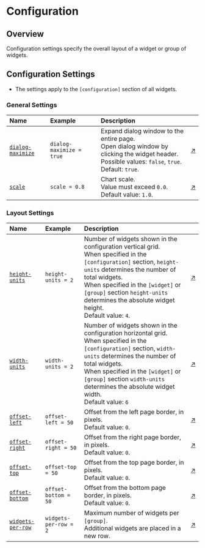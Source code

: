# Configuration

## Overview

Configuration settings specify the overall layout of a widget or group of widgets.

## Configuration Settings

* The settings apply to the `[configuration]` section of all widgets.

### General Settings

Name | Example | Description | &nbsp;
:--|:--|:--|:--
<a name="dialog-maximize"></a>[`dialog-maximize`](#dialog-maximize)  |  `dialog-maximize = true`  |  Expand dialog window to the entire page.<br>Open dialog window by clicking the widget header.<br>Possible values: `false`, `true`.<br>Default: `true`.  |  [↗](https://apps.axibase.com/chartlab/8bc68a84)
<a name="scale"></a>[`scale`](#scale) | `scale = 0.8` | Chart scale.<br>Value must exceed `0.0`.<br>Default value: `1.0`.| [↗](https://apps.axibase.com/chartlab/1679114f)

### Layout Settings

Name | Example | Description | &nbsp;
:--|:--|:--|:--
<a name="height-units"></a>[`height-units`](#height-units) |`height-units = 2`| Number of widgets shown in the configuration vertical grid.<br>When specified in the `[configuration]` section, `height-units` determines the number of total widgets.<br>When specified in the `[widget]` or `[group]` section `height-units` determines the absolute widget height.<br>Default value: `4`.|[↗](https://apps.axibase.com/chartlab/645ea8fb)
<a name="width-units"></a>[`width-units`](#width-units)|`width-units = 2`| Number of widgets shown in the configuration horizontal grid.<br>When specified in the `[configuration]` section, `width-units` determines the number of total widgets.<br>When specified in the `[widget]` or `[group]` section `width-units` determines the absolute widget width.<br>Default value: `6`|[↗](https://apps.axibase.com/chartlab/d74e423d)
<a name="offset-left"></a>[`offset-left`](#offset-left) | `offset-left = 50` | Offset from the left page border, in pixels.<br>Default value: `0`. | [↗](https://apps.axibase.com/chartlab/8e901887)
<a name="offset-right"></a>[`offset-right`](#offset-right) | `offset-right = 50` | Offset from the right page border, in pixels.<br>Default value: `0`. | [↗](https://apps.axibase.com/chartlab/59feef54)
<a name="offset-top"></a>[`offset-top`](#offset-top) | `offset-top = 50` | Offset from the top page border, in pixels.<br>Default value: `0`. | [↗](https://apps.axibase.com/chartlab/706f24e5)
<a name="offset-bottom"></a>[`offset-bottom`](#offset-bottom) | `offset-bottom = 50` | Offset from the bottom page border, in pixels.<br>Default value: `0`. | [↗](https://apps.axibase.com/chartlab/5e7b62aa)
<a name="widgets-per-row"></a>[`widgets-per-row`](#widgets-per-row)  |  `widgets-per-row = 2`  | Maximum number of widgets per `[group]`.<br> Additional widgets are placed in a new row.  |  [↗](https://apps.axibase.com/chartlab/90047c70) |